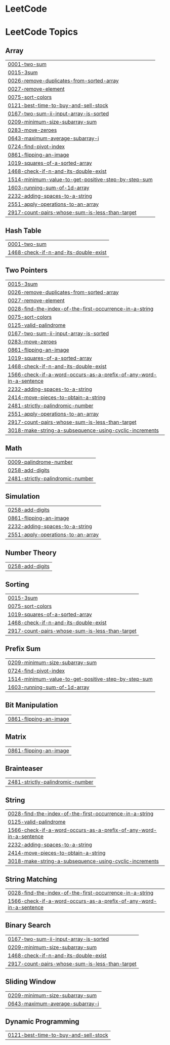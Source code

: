 # LeetCode
<!---LeetCode Topics Start-->
# LeetCode Topics
## Array
|  |
| ------- |
| [0001-two-sum](https://github.com/medi17/LeetCode/tree/master/0001-two-sum) |
| [0015-3sum](https://github.com/medi17/LeetCode/tree/master/0015-3sum) |
| [0026-remove-duplicates-from-sorted-array](https://github.com/medi17/LeetCode/tree/master/0026-remove-duplicates-from-sorted-array) |
| [0027-remove-element](https://github.com/medi17/LeetCode/tree/master/0027-remove-element) |
| [0075-sort-colors](https://github.com/medi17/LeetCode/tree/master/0075-sort-colors) |
| [0121-best-time-to-buy-and-sell-stock](https://github.com/medi17/LeetCode/tree/master/0121-best-time-to-buy-and-sell-stock) |
| [0167-two-sum-ii-input-array-is-sorted](https://github.com/medi17/LeetCode/tree/master/0167-two-sum-ii-input-array-is-sorted) |
| [0209-minimum-size-subarray-sum](https://github.com/medi17/LeetCode/tree/master/0209-minimum-size-subarray-sum) |
| [0283-move-zeroes](https://github.com/medi17/LeetCode/tree/master/0283-move-zeroes) |
| [0643-maximum-average-subarray-i](https://github.com/medi17/LeetCode/tree/master/0643-maximum-average-subarray-i) |
| [0724-find-pivot-index](https://github.com/medi17/LeetCode/tree/master/0724-find-pivot-index) |
| [0861-flipping-an-image](https://github.com/medi17/LeetCode/tree/master/0861-flipping-an-image) |
| [1019-squares-of-a-sorted-array](https://github.com/medi17/LeetCode/tree/master/1019-squares-of-a-sorted-array) |
| [1468-check-if-n-and-its-double-exist](https://github.com/medi17/LeetCode/tree/master/1468-check-if-n-and-its-double-exist) |
| [1514-minimum-value-to-get-positive-step-by-step-sum](https://github.com/medi17/LeetCode/tree/master/1514-minimum-value-to-get-positive-step-by-step-sum) |
| [1603-running-sum-of-1d-array](https://github.com/medi17/LeetCode/tree/master/1603-running-sum-of-1d-array) |
| [2232-adding-spaces-to-a-string](https://github.com/medi17/LeetCode/tree/master/2232-adding-spaces-to-a-string) |
| [2551-apply-operations-to-an-array](https://github.com/medi17/LeetCode/tree/master/2551-apply-operations-to-an-array) |
| [2917-count-pairs-whose-sum-is-less-than-target](https://github.com/medi17/LeetCode/tree/master/2917-count-pairs-whose-sum-is-less-than-target) |
## Hash Table
|  |
| ------- |
| [0001-two-sum](https://github.com/medi17/LeetCode/tree/master/0001-two-sum) |
| [1468-check-if-n-and-its-double-exist](https://github.com/medi17/LeetCode/tree/master/1468-check-if-n-and-its-double-exist) |
## Two Pointers
|  |
| ------- |
| [0015-3sum](https://github.com/medi17/LeetCode/tree/master/0015-3sum) |
| [0026-remove-duplicates-from-sorted-array](https://github.com/medi17/LeetCode/tree/master/0026-remove-duplicates-from-sorted-array) |
| [0027-remove-element](https://github.com/medi17/LeetCode/tree/master/0027-remove-element) |
| [0028-find-the-index-of-the-first-occurrence-in-a-string](https://github.com/medi17/LeetCode/tree/master/0028-find-the-index-of-the-first-occurrence-in-a-string) |
| [0075-sort-colors](https://github.com/medi17/LeetCode/tree/master/0075-sort-colors) |
| [0125-valid-palindrome](https://github.com/medi17/LeetCode/tree/master/0125-valid-palindrome) |
| [0167-two-sum-ii-input-array-is-sorted](https://github.com/medi17/LeetCode/tree/master/0167-two-sum-ii-input-array-is-sorted) |
| [0283-move-zeroes](https://github.com/medi17/LeetCode/tree/master/0283-move-zeroes) |
| [0861-flipping-an-image](https://github.com/medi17/LeetCode/tree/master/0861-flipping-an-image) |
| [1019-squares-of-a-sorted-array](https://github.com/medi17/LeetCode/tree/master/1019-squares-of-a-sorted-array) |
| [1468-check-if-n-and-its-double-exist](https://github.com/medi17/LeetCode/tree/master/1468-check-if-n-and-its-double-exist) |
| [1566-check-if-a-word-occurs-as-a-prefix-of-any-word-in-a-sentence](https://github.com/medi17/LeetCode/tree/master/1566-check-if-a-word-occurs-as-a-prefix-of-any-word-in-a-sentence) |
| [2232-adding-spaces-to-a-string](https://github.com/medi17/LeetCode/tree/master/2232-adding-spaces-to-a-string) |
| [2414-move-pieces-to-obtain-a-string](https://github.com/medi17/LeetCode/tree/master/2414-move-pieces-to-obtain-a-string) |
| [2481-strictly-palindromic-number](https://github.com/medi17/LeetCode/tree/master/2481-strictly-palindromic-number) |
| [2551-apply-operations-to-an-array](https://github.com/medi17/LeetCode/tree/master/2551-apply-operations-to-an-array) |
| [2917-count-pairs-whose-sum-is-less-than-target](https://github.com/medi17/LeetCode/tree/master/2917-count-pairs-whose-sum-is-less-than-target) |
| [3018-make-string-a-subsequence-using-cyclic-increments](https://github.com/medi17/LeetCode/tree/master/3018-make-string-a-subsequence-using-cyclic-increments) |
## Math
|  |
| ------- |
| [0009-palindrome-number](https://github.com/medi17/LeetCode/tree/master/0009-palindrome-number) |
| [0258-add-digits](https://github.com/medi17/LeetCode/tree/master/0258-add-digits) |
| [2481-strictly-palindromic-number](https://github.com/medi17/LeetCode/tree/master/2481-strictly-palindromic-number) |
## Simulation
|  |
| ------- |
| [0258-add-digits](https://github.com/medi17/LeetCode/tree/master/0258-add-digits) |
| [0861-flipping-an-image](https://github.com/medi17/LeetCode/tree/master/0861-flipping-an-image) |
| [2232-adding-spaces-to-a-string](https://github.com/medi17/LeetCode/tree/master/2232-adding-spaces-to-a-string) |
| [2551-apply-operations-to-an-array](https://github.com/medi17/LeetCode/tree/master/2551-apply-operations-to-an-array) |
## Number Theory
|  |
| ------- |
| [0258-add-digits](https://github.com/medi17/LeetCode/tree/master/0258-add-digits) |
## Sorting
|  |
| ------- |
| [0015-3sum](https://github.com/medi17/LeetCode/tree/master/0015-3sum) |
| [0075-sort-colors](https://github.com/medi17/LeetCode/tree/master/0075-sort-colors) |
| [1019-squares-of-a-sorted-array](https://github.com/medi17/LeetCode/tree/master/1019-squares-of-a-sorted-array) |
| [1468-check-if-n-and-its-double-exist](https://github.com/medi17/LeetCode/tree/master/1468-check-if-n-and-its-double-exist) |
| [2917-count-pairs-whose-sum-is-less-than-target](https://github.com/medi17/LeetCode/tree/master/2917-count-pairs-whose-sum-is-less-than-target) |
## Prefix Sum
|  |
| ------- |
| [0209-minimum-size-subarray-sum](https://github.com/medi17/LeetCode/tree/master/0209-minimum-size-subarray-sum) |
| [0724-find-pivot-index](https://github.com/medi17/LeetCode/tree/master/0724-find-pivot-index) |
| [1514-minimum-value-to-get-positive-step-by-step-sum](https://github.com/medi17/LeetCode/tree/master/1514-minimum-value-to-get-positive-step-by-step-sum) |
| [1603-running-sum-of-1d-array](https://github.com/medi17/LeetCode/tree/master/1603-running-sum-of-1d-array) |
## Bit Manipulation
|  |
| ------- |
| [0861-flipping-an-image](https://github.com/medi17/LeetCode/tree/master/0861-flipping-an-image) |
## Matrix
|  |
| ------- |
| [0861-flipping-an-image](https://github.com/medi17/LeetCode/tree/master/0861-flipping-an-image) |
## Brainteaser
|  |
| ------- |
| [2481-strictly-palindromic-number](https://github.com/medi17/LeetCode/tree/master/2481-strictly-palindromic-number) |
## String
|  |
| ------- |
| [0028-find-the-index-of-the-first-occurrence-in-a-string](https://github.com/medi17/LeetCode/tree/master/0028-find-the-index-of-the-first-occurrence-in-a-string) |
| [0125-valid-palindrome](https://github.com/medi17/LeetCode/tree/master/0125-valid-palindrome) |
| [1566-check-if-a-word-occurs-as-a-prefix-of-any-word-in-a-sentence](https://github.com/medi17/LeetCode/tree/master/1566-check-if-a-word-occurs-as-a-prefix-of-any-word-in-a-sentence) |
| [2232-adding-spaces-to-a-string](https://github.com/medi17/LeetCode/tree/master/2232-adding-spaces-to-a-string) |
| [2414-move-pieces-to-obtain-a-string](https://github.com/medi17/LeetCode/tree/master/2414-move-pieces-to-obtain-a-string) |
| [3018-make-string-a-subsequence-using-cyclic-increments](https://github.com/medi17/LeetCode/tree/master/3018-make-string-a-subsequence-using-cyclic-increments) |
## String Matching
|  |
| ------- |
| [0028-find-the-index-of-the-first-occurrence-in-a-string](https://github.com/medi17/LeetCode/tree/master/0028-find-the-index-of-the-first-occurrence-in-a-string) |
| [1566-check-if-a-word-occurs-as-a-prefix-of-any-word-in-a-sentence](https://github.com/medi17/LeetCode/tree/master/1566-check-if-a-word-occurs-as-a-prefix-of-any-word-in-a-sentence) |
## Binary Search
|  |
| ------- |
| [0167-two-sum-ii-input-array-is-sorted](https://github.com/medi17/LeetCode/tree/master/0167-two-sum-ii-input-array-is-sorted) |
| [0209-minimum-size-subarray-sum](https://github.com/medi17/LeetCode/tree/master/0209-minimum-size-subarray-sum) |
| [1468-check-if-n-and-its-double-exist](https://github.com/medi17/LeetCode/tree/master/1468-check-if-n-and-its-double-exist) |
| [2917-count-pairs-whose-sum-is-less-than-target](https://github.com/medi17/LeetCode/tree/master/2917-count-pairs-whose-sum-is-less-than-target) |
## Sliding Window
|  |
| ------- |
| [0209-minimum-size-subarray-sum](https://github.com/medi17/LeetCode/tree/master/0209-minimum-size-subarray-sum) |
| [0643-maximum-average-subarray-i](https://github.com/medi17/LeetCode/tree/master/0643-maximum-average-subarray-i) |
## Dynamic Programming
|  |
| ------- |
| [0121-best-time-to-buy-and-sell-stock](https://github.com/medi17/LeetCode/tree/master/0121-best-time-to-buy-and-sell-stock) |
<!---LeetCode Topics End-->
